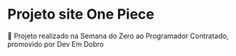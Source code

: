 # Projeto site One Piece
🚀 Projeto realizado na Semana do Zero ao Programador Contratado, promovido por Dev Em Dobro
